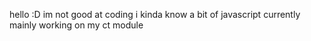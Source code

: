 hello :D
im not good at coding
i kinda know a bit of javascript
currently mainly working on my ct module
